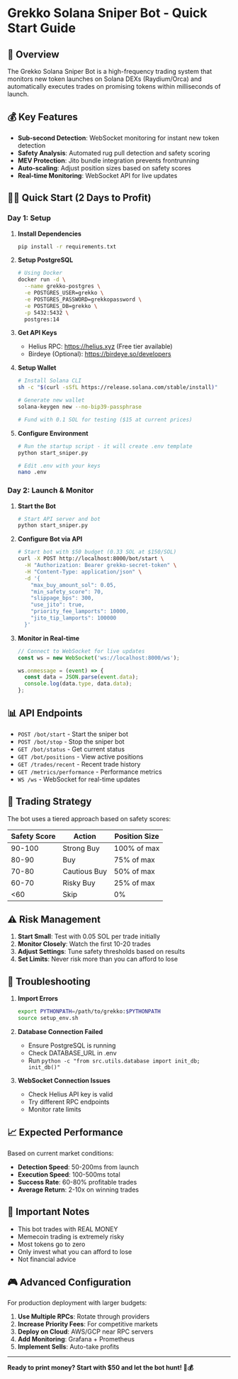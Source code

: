 # Grekko Solana Sniper Bot - Quick Start Guide

## 🚀 Overview

The Grekko Solana Sniper Bot is a high-frequency trading system that monitors new token launches on Solana DEXs (Raydium/Orca) and automatically executes trades on promising tokens within milliseconds of launch.

## 💰 Key Features

- **Sub-second Detection**: WebSocket monitoring for instant new token detection
- **Safety Analysis**: Automated rug pull detection and safety scoring
- **MEV Protection**: Jito bundle integration prevents frontrunning
- **Auto-scaling**: Adjust position sizes based on safety scores
- **Real-time Monitoring**: WebSocket API for live updates

## 🏃‍♂️ Quick Start (2 Days to Profit)

### Day 1: Setup

1. **Install Dependencies**
   ```bash
   pip install -r requirements.txt
   ```

2. **Setup PostgreSQL**
   ```bash
   # Using Docker
   docker run -d \
     --name grekko-postgres \
     -e POSTGRES_USER=grekko \
     -e POSTGRES_PASSWORD=grekkopassword \
     -e POSTGRES_DB=grekko \
     -p 5432:5432 \
     postgres:14
   ```

3. **Get API Keys**
   - Helius RPC: https://helius.xyz (Free tier available)
   - Birdeye (Optional): https://birdeye.so/developers

4. **Setup Wallet**
   ```bash
   # Install Solana CLI
   sh -c "$(curl -sSfL https://release.solana.com/stable/install)"
   
   # Generate new wallet
   solana-keygen new --no-bip39-passphrase
   
   # Fund with 0.1 SOL for testing ($15 at current prices)
   ```

5. **Configure Environment**
   ```bash
   # Run the startup script - it will create .env template
   python start_sniper.py
   
   # Edit .env with your keys
   nano .env
   ```

### Day 2: Launch & Monitor

1. **Start the Bot**
   ```bash
   # Start API server and bot
   python start_sniper.py
   ```

2. **Configure Bot via API**
   ```bash
   # Start bot with $50 budget (0.33 SOL at $150/SOL)
   curl -X POST http://localhost:8000/bot/start \
     -H "Authorization: Bearer grekko-secret-token" \
     -H "Content-Type: application/json" \
     -d '{
       "max_buy_amount_sol": 0.05,
       "min_safety_score": 70,
       "slippage_bps": 300,
       "use_jito": true,
       "priority_fee_lamports": 10000,
       "jito_tip_lamports": 100000
     }'
   ```

3. **Monitor in Real-time**
   ```javascript
   // Connect to WebSocket for live updates
   const ws = new WebSocket('ws://localhost:8000/ws');
   
   ws.onmessage = (event) => {
     const data = JSON.parse(event.data);
     console.log(data.type, data.data);
   };
   ```

## 📊 API Endpoints

- `POST /bot/start` - Start the sniper bot
- `POST /bot/stop` - Stop the sniper bot
- `GET /bot/status` - Get current status
- `GET /bot/positions` - View active positions
- `GET /trades/recent` - Recent trade history
- `GET /metrics/performance` - Performance metrics
- `WS /ws` - WebSocket for real-time updates

## 🎯 Trading Strategy

The bot uses a tiered approach based on safety scores:

| Safety Score | Action | Position Size |
|-------------|--------|---------------|
| 90-100 | Strong Buy | 100% of max |
| 80-90 | Buy | 75% of max |
| 70-80 | Cautious Buy | 50% of max |
| 60-70 | Risky Buy | 25% of max |
| <60 | Skip | 0% |

## ⚠️ Risk Management

1. **Start Small**: Test with 0.05 SOL per trade initially
2. **Monitor Closely**: Watch the first 10-20 trades
3. **Adjust Settings**: Tune safety thresholds based on results
4. **Set Limits**: Never risk more than you can afford to lose

## 🔧 Troubleshooting

1. **Import Errors**
   ```bash
   export PYTHONPATH=/path/to/grekko:$PYTHONPATH
   source setup_env.sh
   ```

2. **Database Connection Failed**
   - Ensure PostgreSQL is running
   - Check DATABASE_URL in .env
   - Run `python -c "from src.utils.database import init_db; init_db()"`

3. **WebSocket Connection Issues**
   - Check Helius API key is valid
   - Try different RPC endpoints
   - Monitor rate limits

## 📈 Expected Performance

Based on current market conditions:
- **Detection Speed**: 50-200ms from launch
- **Execution Speed**: 100-500ms total
- **Success Rate**: 60-80% profitable trades
- **Average Return**: 2-10x on winning trades

## 🚨 Important Notes

- This bot trades with REAL MONEY
- Memecoin trading is extremely risky
- Most tokens go to zero
- Only invest what you can afford to lose
- Not financial advice

## 🎮 Advanced Configuration

For production deployment with larger budgets:

1. **Use Multiple RPCs**: Rotate through providers
2. **Increase Priority Fees**: For competitive markets
3. **Deploy on Cloud**: AWS/GCP near RPC servers
4. **Add Monitoring**: Grafana + Prometheus
5. **Implement Sells**: Auto-take profits

---

**Ready to print money? Start with $50 and let the bot hunt! 🚀💰**